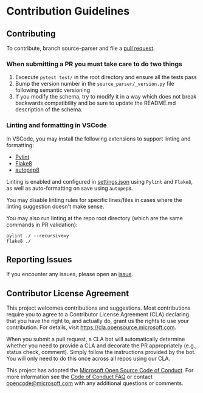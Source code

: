 # Contribution Guidelines


## Contributing

To contribute, branch source-parser and file a [pull request](https://github.com/microsoft/source_parser/pulls).

### When submitting a PR you must take care to do two things
  1. Excecute `pytest test/` in the root directory and ensure
     all the tests pass
  2. Bump the version number in the `source_parser/_version.py` file
     following semantic versioning
  3. If you modify the schema, try to modify it in a way which does not
     break backwards compatibility and be sure to update the README.md
     description of the schema.

### Linting and formatting in VSCode

In VSCode, you may install the following extensions to support linting and formatting:

- [Pylint](https://marketplace.visualstudio.com/items?itemName=ms-python.pylint)
- [Flake8](https://marketplace.visualstudio.com/items?itemName=ms-python.flake8)
- [autopep8](https://marketplace.visualstudio.com/items?itemName=ms-python.autopep8)

Linting is enabled and configured in [settings.json](./.vscode/settings.json) using `Pylint` and `Flake8`, as well as auto-formatting on save using `autopep8`.

You may disable linting rules for specific lines/files in cases where the linting suggestion doesn't make sense.

You may also run linting at the repo root directory (which are the same commands in PR validation):

```
pylint ./ --recursive=y
flake8 ./
```

## Reporting Issues

If you encounter any issues, please open an [issue](https://github.com/microsoft/Tokenizer/issues).

## Contributor License Agreement

This project welcomes contributions and suggestions.  Most contributions require you to agree to a
Contributor License Agreement (CLA) declaring that you have the right to, and actually do, grant us
the rights to use your contribution. For details, visit https://cla.opensource.microsoft.com.

When you submit a pull request, a CLA bot will automatically determine whether you need to provide
a CLA and decorate the PR appropriately (e.g., status check, comment). Simply follow the instructions
provided by the bot. You will only need to do this once across all repos using our CLA.

This project has adopted the [Microsoft Open Source Code of Conduct](https://opensource.microsoft.com/codeofconduct/). For more information see the [Code of Conduct FAQ](https://opensource.microsoft.com/codeofconduct/faq/) or contact [opencode@microsoft.com](mailto:opencode@microsoft.com) with any additional questions or comments.

